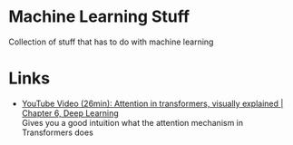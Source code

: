 # Machine Learning Stuff

Collection of stuff that has to do with machine learning

# Links

- [YouTube Video (26min): Attention in transformers, visually explained | Chapter 6, Deep Learning](https://youtu.be/eMlx5fFNoYc?si=shGK_5l0TCvClWas)<br>Gives you a good intuition what the attention mechanism in Transformers does




